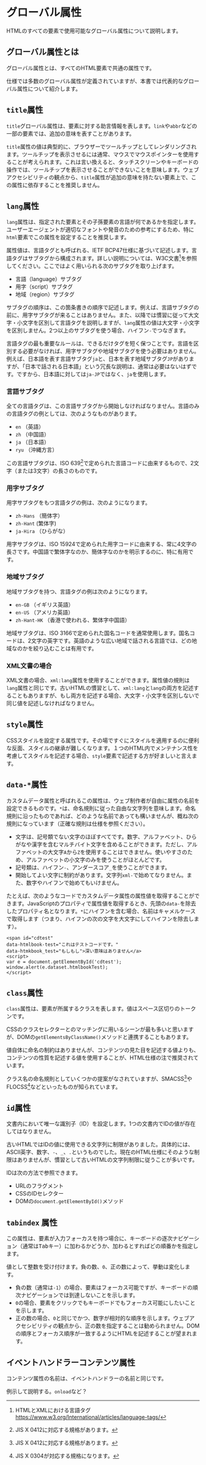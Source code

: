 # グローバル属性
HTMLのすべての要素で使用可能なグローバル属性について説明します。

<!-- LSからのコピー -->
<!-- 
** 属性の評価とか **
`accesskey`
有名ではあるが、使いどころに難あり（？）

autocapitalize
かなりマニアックそう

contenteditable

draggable
hidden
inputmode
is
itemid
itemprop
itemref
itemscope
itemtype

nonce
spellcheck

## `translate`属性?

## `dir`属性
-->

## グローバル属性とは

グローバル属性とは、すべてのHTML要素で共通の属性です。

仕様では多数のグローバル属性が定義されていますが、本書では代表的なグローバル属性について紹介します。

## `title`属性

`title`グローバル属性は、要素に対する助言情報を表します。`link`や`abbr`などの一部の要素では、追加の意味を表すことがあります。

`title`属性の値は典型的に、ブラウザーでツールチップとしてレンダリングされます。ツールチップを表示させるには通常、マウスでマウスポインターを使用することが考えられます。これは言い換えると、タッチスクリーンやキーボードの操作では、ツールチップを表示させることができないことを意味します。ウェブアクセシビリティの観点から、`title`属性が追加の意味を持たない要素上で、この属性に依存することを推奨しません。

## `lang`属性

`lang`属性は、指定された要素とその子孫要素の言語が何であるかを指定します。ユーザーエージェントが適切なフォントや発音のための参考にするため、特に`html`要素でこの属性を設定することを推奨します。

属性値は、言語タグとも呼ばれる、IETF BCP47仕様に基づいて記述します。言語タグはサブタグから構成されます。詳しい説明については、W3C文書[^1]を参照してください。ここではよく用いられる次のサブタグを取り上げます。

[^1]: HTMLとXMLにおける言語タグ https://www.w3.org/International/articles/language-tags/

- 言語（language）サブタグ
- 用字（script）サブタグ
- 地域（region）サブタグ

サブタグの順序は、この箇条書きの順序で記述します。例えば、言語サブタグの前に、用字サブタグが来ることはありません。また、以降では慣習に従って大文字・小文字を区別して言語タグを説明しますが、`lang`属性の値は大文字・小文字を区別しません。2つ以上のサブタグを使う場合、ハイフン`-`でつなぎます。

言語タグの最も重要なルールは、できるだけタグを短く保つことです。言語を区別する必要がなければ、用字サブタグや地域サブタグを使う必要はありません。例えば、日本語を表す言語サブタグ`ja`と、日本を表す地域サブタグ`JP`がありますが、「日本で話される日本語」という冗長な説明は、通常は必要はないはずです。ですから、日本語に対しては`ja-JP`ではなく、`ja`を使用します。


### 言語サブタグ

全ての言語タグは、この言語サブタグから開始しなければなりません。言語のみの言語タグの例としては、次のようなものがあります。

- `en` （英語）
- `zh` （中国語）
- `ja` （日本語）
- `ryu` （沖縄方言）

この言語サブタグは、ISO 639[^2]で定められた言語コードに由来するもので、2文字（または3文字）の長さのものです。

[^2]: JIS X 0412に対応する規格があります。

### 用字サブタグ

用字サブタグをもつ言語タグの例は、次のようになります。

- `zh-Hans` （簡体字）
- `zh-Hant` (繁体字)
- `ja-Hira` （ひらがな）

用字サブタグは、ISO 15924で定められた用字コードに由来する、常に4文字の長さです。中国語で繁体字なのか、簡体字なのかを明示するのに、特に有用です。

### 地域サブタグ

地域サブタグを持つ、言語タグの例は次のようになります。

- `en-GB` （イギリス英語）
- `en-US` （アメリカ英語）
- `zh-Hant-HK` （香港で使われる、繁体字中国語）

地域サブタグは、ISO 3166で定められた国名コードを通常使用します。国名コードは、2文字の英字です。英語のような広い地域で話される言語では、どの地域なのかを絞り込むことは有用です。

[^3]: JIS X 0304が対応する規格になります。

### XML文書の場合

XML文書の場合、`xml:lang`属性を使用することができます。属性値の規則は`lang`属性と同じです。古いHTMLの慣習として、`xml:lang`と`lang`の両方を記述することもありますが、もし両方を記述する場合、大文字・小文字を区別しないで同じ値を記述しなければなりません。

## `style`属性

CSSスタイルを設定する属性です。その場ですぐにスタイルを適用するのに便利な反面、スタイルの継承が難しくなります。１つのHTML内でメンテナンス性を考慮してスタイルを記述する場合、`style`要素で記述する方が好ましいと言えます。

## `data-*`属性
カスタムデータ属性と呼ばれるこの属性は、ウェブ制作者が自由に属性の名前を設定できるものです。`*`は、命名規則に従った自由な文字列を意味します。命名規則に沿ったものであれば、どのような名前であっても構いませんが、概ね次の規則になっています（正確な規則は仕様を参照ください）。

- 文字は、記号類でない文字のほぼすべてです。数字、アルファベット、ひらがなや漢字を含むマルチバイト文字を含めることができます。ただし、アルファベットの大文字`A`から`Z`を使用することはできません。使いやすさのため、アルファベットの小文字のみを使うことがほとんどです。
- 記号類は、ハイフン`-`、アンダースコア`_`を使うことができます。
- 開始してよい文字に制約があります。文字列`xml-`で始めてなりません。また、数字やハイフンで始めてもいけません。

たとえば、次のようなコードでカスタムデータ属性の属性値を取得することができます。JavaScriptのプロパティで属性値を取得するとき、先頭の`data-`を除去したプロパティ名となります。`*`にハイフンを含む場合、名前はキャメルケースで取得します（つまり、ハイフンの次の文字を大文字にしてハイフンを除去します）。

```
<span id="cdtest" 
data-htmlbook-test="これはテストコードです。" 
data-htmkbook_test="もしもし">深い意味はありません</a>
<script>
var e = document.getElementById('cdtest');
window.alert(e.dataset.htmlbookTest);
</script>
```

## `class`属性

`class`属性は、要素が所属するクラスを表します。値はスペース区切りのトークンです。

CSSのクラスセレクターとのマッチングに用いるシーンが最も多いと思いますが、DOMの`getElementsByClassName()`メソッドと連携することもあります。

値自体に命名の制約はありませんが、コンテンツの見た目を記述する値よりも、コンテンツの性質を記述する値を使用することが、HTML仕様の注で推奨されています。

クラス名の命名規則としていくつかの提案がなされていますが、SMACSS[^2]やFLOCSS[^3]などといったものが知られています。

[^2]: スマックスと発音。Scalable and Modular Architecture for CSSの略称。http://smacss.com/ja

[^3]: フロックスと発音。https://github.com/hiloki/flocss


## `id`属性

文書内において唯一な識別子（ID）を設定します。1つの文書内でIDの値が存在してはなりません。

古いHTMLではIDの値に使用できる文字列に制限がありました。具体的には、ASCII英字、数字、`-`、`_`、`.`というものでした。現在のHTML仕様にそのような制限はありませんが、慣習として古いHTMLの文字列制限に従うことが多いです。

IDは次の方法で参照できます。

- URLのフラグメント
- CSSのIDセレクター
- DOMの`document.getElementById()`メソッド


## `tabindex` 属性

この属性は、要素が入力フォーカスを持つ場合に、キーボードの逐次ナビゲーション（通常は<kbd>Tab</kbd>キー）に加わるかどうか、加わるとすればどの順番かを指定します。

値として整数を受け付けます。負の数、`0`、正の数によって、挙動は変化します。

- 負の数（通常は`-1`）の場合、要素はフォーカス可能ですが、キーボードの順次ナビゲーションでは到達しないことを示します。
- `0`の場合、要素をクリックでもキーボードでもフォーカス可能にしたいことを示します。
- 正の数の場合、`0`と同じでかつ、数字が相対的な順序を示します。ウェブアクセシビリティの観点から、正の数を指定することは勧められません。DOMの順序とフォーカス順序が一致するようにHTMLを記述することが望まれます。


## イベントハンドラーコンテンツ属性

<!-- （まず列挙する必要はないかと。するなら付録）-->

コンテンツ属性の名前は、イベントハンドラーの名前と同じです。

例示して説明する。`onload`など？
